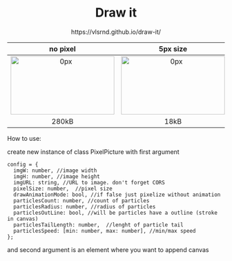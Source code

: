 <h1 align="center">Draw it</h1>
<p align="center"></p>
<p align="center">https://vlsrnd.github.io/draw-it/</p>

|no pixel| 5px size| 10px size|
| :-----------: | :-----------: | :-----------: |
| <img src="https://drive.google.com/uc?export=view&id=1U3pHg7WUFphoFMk4U4EncSJBbTmd8f4a" width="240" height="135" alt="0px"> | <img src="https://drive.google.com/uc?export=view&id=19pv_NCtoRT1FDnD3ichIIg5hGvPToL-g" width="240" height="135" alt="0px"> | <img src="https://drive.google.com/uc?export=view&id=1Yjppl6LriQGS28CqYRIdFKJs3PYe_nGG" width="240" height="135" alt="0px"> |
| 280kB | 18kB | 6kB |

<p>How to use:</p>
<p>create new instance of class PixelPicture with first argument</p>

```
config = {
  imgW: number, //image width
  imgH: number, //image height
  imgURL: string, //URL to image. don't forget CORS
  pixelSize: number,  //pixel size
  drawAnimationMode: bool, //if false just pixelize without animation
  particlesCount: number, //count of particles
  particlesRadius: number, //radius of particles
  particlesOutLine: bool, //will be particles have a outline (stroke in canvas)
  particlesTailLength: number,  //lenght of particle tail
  particlesSpeed: [min: number, max: number], //min/max speed
};
```

<p>and second argument is an element where you want to append canvas</p>

